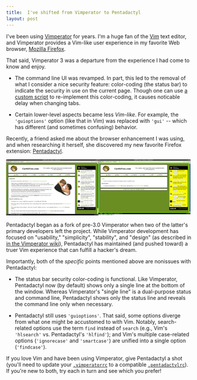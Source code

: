 ```yaml
---
title:  I've shifted from Vimperator to Pentadactyl
layout: post
---
```

I've been using [Vimperator][vimperator] for years. I'm a huge fan of the [Vim][vim] text editor,
and Vimperator provides a Vim-like user experience in my favorite Web browser,
[Mozilla Firefox][firefox].

That said, Vimperator 3 was a departure from the experience I had come to know and enjoy.

  * The command line UI was revamped. In part, this led to the removal of what I consider a nice
    security feature: color-coding (the status bar) to indicate the security in use on the current
    page. Though one can use [a custom script][vimperator_script] to re-implement this color-coding,
    it causes noticable delay when changing tabs.

  * Certain lower-level aspects became less _Vim-like_. For example, the `'guioptions'` option (like
    that in Vim) was replaced with `'gui'` -- which has different (and sometimes confusing)
    behavior.

Recently, a friend asked me about the browser enhancement I was using, and when researching it
herself, she discovered my new favorite Firefox extension:
[Pentadactyl][pentadactyl].

<div class="imgs">
  <a href="/imgs/pentadactyl.png"><img src="/imgs/pentadactyl.png" width="250" height="152"></a><a href="/imgs/pentadactyl_focus.png"><img src="/imgs/pentadactyl_focus.png" width="250" height="152"></a>
</div>

Pentadactyl began as a fork of pre-3.0 Vimperator when two of the latter's primary developers left
the project. While Vimperator development has focused on "usability," "simplicity", "stability",
and "design" (as described in [in the Vimperator wiki][vimperator_wiki]), Pentadactyl has maintained
(and pushed toward) a truer Vim experience that can fulfill a hacker's dream.

Importantly, both of the _specific_ points mentioned above are nonissues with Pentadactyl:

  * The status bar security color-coding is functional. Like Vimperator, Pentadactyl now (by
    default) shows only a single line at the bottom of the window. Whereas Vimperator's "single
    line" is a dual-purpose status and command line, Pentadactyl shows only the status line and
    reveals the command line only when necessary.

  * Pentadactyl still uses `'guioptions'`. That said, some options diverge from what one might be
    accustomed to with Vim. Notably, search-related options use the term `find` instead of `search`
    (e.g., Vim's `'hlsearch'` vs. Pentadactyl's `'hlfind'`); and Vim's multiple case-related options
    (`'ignorecase'` and `'smartcase'`) are unified into a single option (`'findcase'`).

If you love Vim and have been using Vimperator, give Pentadactyl a shot (you'll need to update your
[`.vimperatorrc`][vimperatorrc] to a compatible [`.pentadactylrc`][pentadactylrc]).  If you're new
to both, try each in turn and see which you prefer!

[vimperator]:        http://vimperator.org/vimperator
[vim]:               http://www.vim.org
[firefox]:           https://www.mozilla.org/firefox
[vimperator_script]: https://code.google.com/p/vimperator-labs/issues/detail?id=542
[pentadactyl]:       http://dactyl.sourceforge.net/pentadactyl/
[vimperator_wiki]:   https://code.google.com/p/vimperator-labs/wiki/VimperatorVsPentadactyl
[vimperatorrc]:      /config/.vimperatorrc
[pentadactylrc]:     /config/.pentadactylrc
